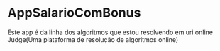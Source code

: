 # AppSalarioComBonus
Este app é da linha dos algoritmos que estou resolvendo em uri online Judge(Uma plataforma de resolução de algoritmos online)
